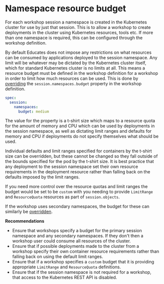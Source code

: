 Namespace resource budget
=========================

For each workshop session a namespace is created in the Kubernetes cluster for use by just that session. This is to allow a workshop to create deployments in the cluster using Kubernetes resources, tools etc. If more than one namespace is required, this can be configured through the workshop definition.

By default Educates does not impose any restrictions on what resources can be consumed by applications deployed to the session namespace. Any limit will be whatever may be dictated by the Kubernetes cluster itself, which for standard Kubernetes cluster is no limits at all. This means a resource budget must be defined in the workshop definition for a workshop in order to limit how much resources can be used. This is done by [overriding](resource-budget-for-namespaces) the `session.namespaces.budget` property in the workshop definition.

```yaml
spec:
  session:
    namespaces:
      budget: medium
```

The value for the property is a t-shirt size which maps to a resource quota for the amount of memory and CPU which can be used by deployments in the session namespace, as well as dictating limit ranges and defaults for memory and CPU if deployments do not specify themselves what should be used.

Individual defaults and limit ranges specified for containers by the t-shirt size can be overridden, but these cannot be changed so they fall outside of the bounds specified for the pod by the t-shirt size. It is best practice that any deployment to the session namespace set their own resource requirements in the deployment resource rather than falling back on the defaults imposed by the limit ranges.

If you need more control over the resource quotas and limit ranges the budget would be set to be `custom` with you needing to provide `LimitRange` and `ResourceQuota` resources as part of `session.objects`.

If the workshop uses secondary namespaces, the budget for these can similarly be [overridden](creating-additional-namespaces).

**Recommendations**

* Ensure that workshops specify a budget for the primary session namespace and any secondary namespaces. If they don't then a workshop user could consume all resources of the cluster.
* Ensure that if possible deployments made to the cluster from a workshop specify their own container resource requirements rather than falling back on using the default limit ranges.
* Ensure that if a workshop specifies a `custom` budget that it is providing appropriate `LimitRange` and `ResourceQuota` definitions.
* Ensure that if the session namespace is not required for a workshop, that access to the Kubernetes REST API is disabled.

